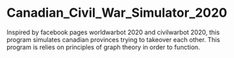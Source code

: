 # Canadian_Civil_War_Simulator_2020
Inspired by facebook pages worldwarbot 2020 and civilwarbot 2020, this program simulates canadian provinces trying to takeover each other. This program is relies on principles of graph theory in order to function.
